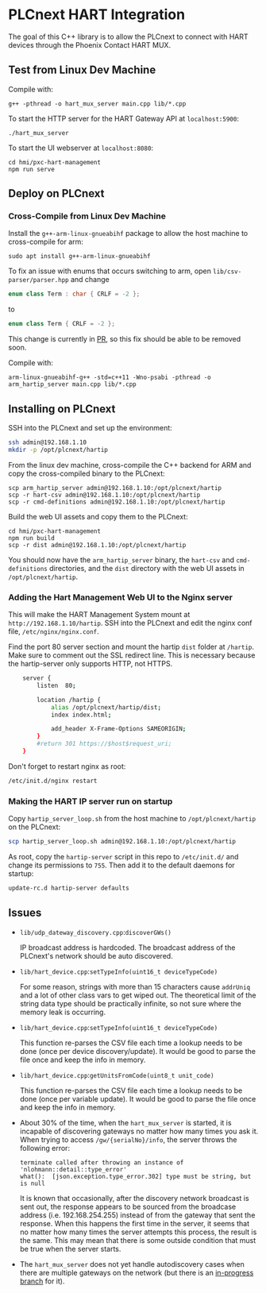 # PLCnext HART Integration

The goal of this C++ library is to allow the PLCnext to connect with HART devices through the Phoenix Contact HART MUX.

## Test from Linux Dev Machine
<!-- Make sure `libssl-dev` and `libssl-dev:1386` are installed. -->
Compile with:
```
g++ -pthread -o hart_mux_server main.cpp lib/*.cpp
```

To start the HTTP server for the HART Gateway API at `localhost:5900`:
```
./hart_mux_server
```

To start the UI webserver at `localhost:8080`:
```
cd hmi/pxc-hart-management
npm run serve
```

## Deploy on PLCnext

### Cross-Compile from Linux Dev Machine

Install the `g++-arm-linux-gnueabihf` package to allow the host machine to cross-compile for arm:
```
sudo apt install g++-arm-linux-gnueabihf
```
To fix an issue with enums that occurs switching to arm, open `lib/csv-parser/parser.hpp` and change
```c++
enum class Term : char { CRLF = -2 };
```
to
```c++
enum class Term { CRLF = -2 };
```
This change is currently in [PR](https://github.com/AriaFallah/csv-parser/pull/9), so this fix should be able to be removed soon.

Compile with:
```
arm-linux-gnueabihf-g++ -std=c++11 -Wno-psabi -pthread -o arm_hartip_server main.cpp lib/*.cpp
```

## Installing on PLCnext
SSH into the PLCnext and set up the environment:
```bash
ssh admin@192.168.1.10
mkdir -p /opt/plcnext/hartip
```

From the linux dev machine, cross-compile the C++ backend for ARM and copy the cross-compiled binary to the PLCnext:
```
scp arm_hartip_server admin@192.168.1.10:/opt/plcnext/hartip
scp -r hart-csv admin@192.168.1.10:/opt/plcnext/hartip
scp -r cmd-definitions admin@192.168.1.10:/opt/plcnext/hartip
```

Build the web UI assets and copy them to the PLCnext:
```
cd hmi/pxc-hart-management
npm run build
scp -r dist admin@192.168.1.10:/opt/plcnext/hartip
```
You should now have the `arm_hartip_server` binary, the `hart-csv` and `cmd-definitions` directories, and the `dist` directory with the web UI assets in `/opt/plcnext/hartip`.

### Adding the Hart Management Web UI to the Nginx server
This will make the HART Management System mount at `http://192.168.1.10/hartip`. SSH into the PLCnext and edit the nginx conf file, `/etc/nginx/nginx.conf`.

Find the port 80 server section and mount the hartip `dist` folder at `/hartip`. Make sure to comment out the SSL redirect line. This is necessary because the hartip-server only supports HTTP, not HTTPS.
```bash
    server {
        listen  80;

        location /hartip {
            alias /opt/plcnext/hartip/dist;
            index index.html;

            add_header X-Frame-Options SAMEORIGIN;
        }
        #return 301 https://$host$request_uri;
    }
```
Don't forget to restart nginx as root:
```bash
/etc/init.d/nginx restart
```

### Making the HART IP server run on startup
Copy `hartip_server_loop.sh` from the host machine to `/opt/plcnext/hartip` on the PLCnext:
```bash
scp hartip_server_loop.sh admin@192.168.1.10:/opt/plcnext/hartip
```

As root, copy the `hartip-server` script in this repo to `/etc/init.d/` and change its permissions to `755`. Then add it to the default daemons for startup:
```bash
update-rc.d hartip-server defaults
```


## Issues
* `lib/udp_dateway_discovery.cpp`:`discoverGWs()`

    IP broadcast address is hardcoded. The broadcast address of the PLCnext's network should be auto discovered.

* `lib/hart_device.cpp`:`setTypeInfo(uint16_t deviceTypeCode)`
    
    For some reason, strings with more than 15 characters cause `addrUniq` and a lot of other class vars to get wiped out. The theoretical limit of the string data type should be practically infinite, so not sure where the memory leak is occurring.
    
* `lib/hart_device.cpp`:`setTypeInfo(uint16_t deviceTypeCode)`

    This function re-parses the CSV file each time a lookup needs to be done (once per device discovery/update). It would be good to parse the file once and keep the info in memory.

* `lib/hart_device.cpp`:`getUnitsFromCode(uint8_t unit_code)`

    This function re-parses the CSV file each time a lookup needs to be done (once per variable update). It would be good to parse the file once and keep the info in memory.


* About 30% of the time, when the `hart_mux_server` is started, it is incapable of discovering gateways no matter how many times you ask it. When trying to access `/gw/{serialNo}/info`, the server throws the following error:
    ```
    terminate called after throwing an instance of 'nlohmann::detail::type_error'
    what():  [json.exception.type_error.302] type must be string, but is null
    ```

    It is known that occasionally, after the discovery network broadcast is sent out, the response appears to be sourced from the broadcase address (i.e. 192.168.254.255) instead of from the gateway that sent the response. When this happens the first time in the server, it seems that no matter how many times the server attempts this process, the result is the same. This may mean that there is some outside condition that must be true when the server starts.

* The `hart_mux_server` does not yet handle autodiscovery cases when there are multiple gateways on the network (but there is an [in-progress branch](https://github.com/meierbrant/PLCnext-HART/tree/feature/multiple-gw-discovery) for it).